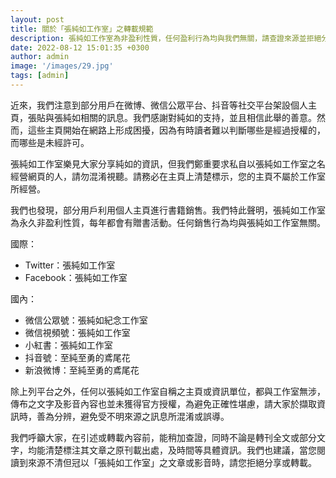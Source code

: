 ```yaml
---
layout: post
title: 關於「張純如工作室」之轉載規範
description: 張純如工作室為非盈利性質，任何盈利行為均與我們無關，請查證來源並拒絕分享或轉載未經授權的內容。
date: 2022-08-12 15:01:35 +0300
author: admin
image: '/images/29.jpg'
tags: [admin]
---
```

近來，我們注意到部分用戶在微博、微信公眾平台、抖音等社交平台架設個人主頁，張貼與張純如相關的訊息。我們感謝對純如的支持，並且相信此舉的善意。然而，這些主頁開始在網路上形成困擾，因為有時讀者難以判斷哪些是經過授權的，而哪些是未經許可。

張純如工作室樂見大家分享純如的資訊，但我們鄭重要求私自以張純如工作室之名經營網頁的人，請勿混淆視聽。請務必在主頁上清楚標示，您的主頁不屬於工作室所經營。

我們也發現，部分用戶利用個人主頁進行書籍銷售。我們特此聲明，張純如工作室為永久非盈利性質，每年都會有贈書活動。任何銷售行為均與張純如工作室無關。

國際：
* Twitter：張純如工作室
* Facebook：張純如工作室

國內：
* 微信公眾號：張純如紀念工作室
* 微信視頻號：張純如工作室
* 小紅書：張純如工作室
* 抖音號：至純至勇的鳶尾花
* 新浪微博：至純至勇的鳶尾花

除上列平台之外，任何以張純如工作室自稱之主頁或資訊單位，都與工作室無涉，傳布之文字及影音內容也並未獲得官方授權，為避免正確性堪慮，請大家於擷取資訊時，善為分辨，避免受不明來源之訊息所混淆或誤導。

我們呼籲大家，在引述或轉載內容前，能稍加查證，同時不論是轉刊全文或部分文字，均能清楚標注其文章之原刊載出處，及時間等具體資訊。我們也建議，當您閱讀到來源不清但冠以「張純如工作室」之文章或影音時，請您拒絕分享或轉載。


